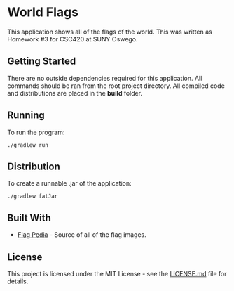 # World Flags

This application shows all of the flags of the world. This was written as Homework #3 for CSC420 at SUNY Oswego.

## Getting Started

There are no outside dependencies required for this application. All commands should be ran from the root project directory. All compiled code and distributions are placed in the **build** folder. 

## Running

To run the program:

```
./gradlew run
```

## Distribution

To create a runnable .jar of the application:

```
./gradlew fatJar
```

## Built With
* [Flag Pedia](http://flagpedia.net/) - Source of all of the flag images.

## License

This project is licensed under the MIT License - see the [LICENSE.md](LICENSE.md) file for details.
